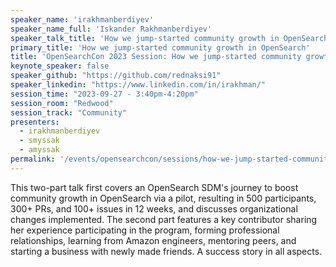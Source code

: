 ```yaml
---
speaker_name: 'irakhmanberdiyev'
speaker_name_full: 'Iskander Rakhmanberdiyev'
speaker_talk_title: 'How we jump-started community growth in OpenSearch'
primary_title: 'How we jump-started community growth in OpenSearch'
title: 'OpenSearchCon 2023 Session: How we jump-started community growth in OpenSearch'
keynote_speaker: false
speaker_github: "https://github.com/rednaksi91"
speaker_linkedin: "https://www.linkedin.com/in/irakhman/"
session_time: "2023-09-27 - 3:40pm-4:20pm"
session_room: "Redwood"
session_track: "Community"
presenters: 
  - irakhmanberdiyev
  - smyssak
  - amyssak
permalink: '/events/opensearchcon/sessions/how-we-jump-started-community-growth-in-opensearch.html'
---
```


This two-part talk first covers an OpenSearch SDM's journey to boost community growth in OpenSearch via a pilot, resulting in 500 participants, 300+ PRs, and 100+ issues in 12 weeks, and discusses organizational changes implemented. The second part features a key contributor sharing her experience participating in the program, forming professional relationships, learning from Amazon engineers, mentoring peers, and starting a business with newly made friends. A success story in all aspects.
